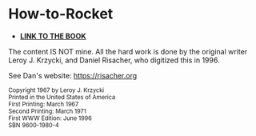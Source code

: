 # How-to-Rocket

* **[LINK TO THE BOOK](https://spacha.github.io/How-to-Rocket)**

The content IS NOT mine. All the hard work is done by the original writer Leroy J. Krzycki, and Daniel Risacher, who digitized this in 1996.

See Dan's website: https://risacher.org

<small>
Copyright 1967 by Leroy J. Krzycki<br />
Printed in the United States of America<br />
First Printing: March 1967<br />
Second Printing: March 1971<br />
First WWW Edition: June 1996<br />
SBN 9600-1980-4
</small>
